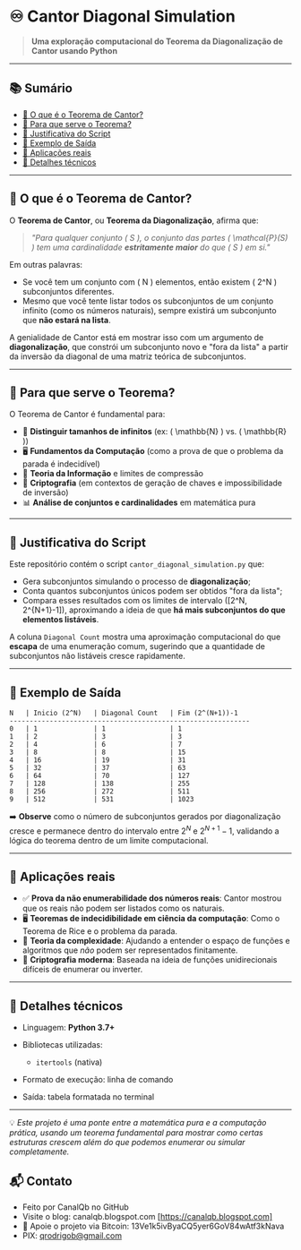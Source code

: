 # ♾️ Cantor Diagonal Simulation

> **Uma exploração computacional do Teorema da Diagonalização de Cantor usando Python**

---

## 📚 Sumário

- [🧠 O que é o Teorema de Cantor?](#-o-que-é-o-teorema-de-cantor)
- [📐 Para que serve o Teorema?](#-para-que-serve-o-teorema)
- [🧪 Justificativa do Script](#-justificativa-do-script)
- [🧾 Exemplo de Saída](#-exemplo-de-saída)
- [📍 Aplicações reais](#-aplicações-reais)
- [🧰 Detalhes técnicos](#-detalhes-técnicos)

---

## 🧠 O que é o Teorema de Cantor?

O **Teorema de Cantor**, ou **Teorema da Diagonalização**, afirma que:

> _"Para qualquer conjunto \( S \), o conjunto das partes \( \mathcal{P}(S) \) tem uma cardinalidade **estritamente maior** do que \( S \) em si."_  

Em outras palavras:  
- Se você tem um conjunto com \( N \) elementos, então existem \( 2^N \) subconjuntos diferentes.
- Mesmo que você tente listar todos os subconjuntos de um conjunto infinito (como os números naturais), sempre existirá um subconjunto que **não estará na lista**.

A genialidade de Cantor está em mostrar isso com um argumento de **diagonalização**, que constrói um subconjunto novo e "fora da lista" a partir da inversão da diagonal de uma matriz teórica de subconjuntos.

---

## 📐 Para que serve o Teorema?

O Teorema de Cantor é fundamental para:

- 📏 **Distinguir tamanhos de infinitos** (ex: \( \mathbb{N} \) vs. \( \mathbb{R} \))  
- 🖥️ **Fundamentos da Computação** (como a prova de que o problema da parada é indecidível)
- 🔢 **Teoria da Informação** e limites de compressão
- 🔐 **Criptografia** (em contextos de geração de chaves e impossibilidade de inversão)
- 📊 **Análise de conjuntos e cardinalidades** em matemática pura

---

## 🧪 Justificativa do Script

Este repositório contém o script `cantor_diagonal_simulation.py` que:

- Gera subconjuntos simulando o processo de **diagonalização**;
- Conta quantos subconjuntos únicos podem ser obtidos "fora da lista";
- Compara esses resultados com os limites de intervalo \([2^N, 2^{N+1}-1]\), aproximando a ideia de que **há mais subconjuntos do que elementos listáveis**.

A coluna `Diagonal Count` mostra uma aproximação computacional do que **escapa** de uma enumeração comum, sugerindo que a quantidade de subconjuntos não listáveis cresce rapidamente.

---

## 🧾 Exemplo de Saída

```text
N   | Inicio (2^N)   | Diagonal Count   | Fim (2^(N+1))-1
------------------------------------------------------------
0   | 1              | 1                | 1
1   | 2              | 3                | 3
2   | 4              | 6                | 7
3   | 8              | 8                | 15
4   | 16             | 19               | 31
5   | 32             | 37               | 63
6   | 64             | 70               | 127
7   | 128            | 138              | 255
8   | 256            | 272              | 511
9   | 512            | 531              | 1023
````

➡️ **Observe** como o número de subconjuntos gerados por diagonalização cresce e permanece dentro do intervalo entre $2^N$ e $2^{N+1}-1$, validando a lógica do teorema dentro de um limite computacional.

---

## 📍 Aplicações reais

* ✅ **Prova da não enumerabilidade dos números reais**: Cantor mostrou que os reais não podem ser listados como os naturais.
* 🖥️ **Teoremas de indecidibilidade em ciência da computação**: Como o Teorema de Rice e o problema da parada.
* 🧮 **Teoria da complexidade**: Ajudando a entender o espaço de funções e algoritmos que *não* podem ser representados finitamente.
* 🔐 **Criptografia moderna**: Baseada na ideia de funções unidirecionais difíceis de enumerar ou inverter.

---

## 🧰 Detalhes técnicos

* Linguagem: **Python 3.7+**
* Bibliotecas utilizadas:

  * `itertools` (nativa)
* Formato de execução: linha de comando
* Saída: tabela formatada no terminal

---

💡 *Este projeto é uma ponte entre a matemática pura e a computação prática, usando um teorema fundamental para mostrar como certas estruturas crescem além do que podemos enumerar ou simular completamente.* 
 

## 📬 Contato

* Feito por CanalQb no GitHub 
* Visite o blog: canalqb.blogspot.com [https://canalqb.blogspot.com]
* 💸 Apoie o projeto via Bitcoin: 13Ve1k5ivByaCQ5yer6GoV84wAtf3kNava
* PIX: qrodrigob@gmail.com
